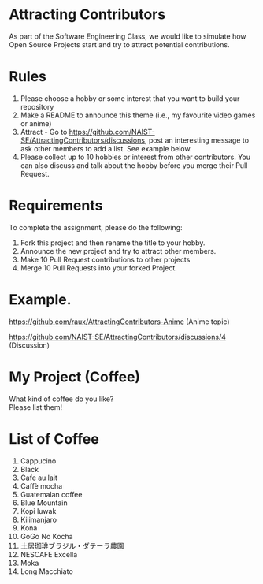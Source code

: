# Attracting Contributors
As part of the Software Engineering Class, we would like to simulate how Open Source Projects start and try to attract potential contributions.

# Rules

1. Please choose a hobby or some interest that you want to build your repository
2. Make a README to announce this theme (i.e., my favourite video games or anime)
3. Attract - Go to https://github.com/NAIST-SE/AttractingContributors/discussions, post an interesting message to ask other members to add a list. See example below.
4. Please collect up to 10 hobbies or interest from other contributors. You can also discuss and talk about the hobby before you merge their Pull Request.

# Requirements
To complete the assignment, please do the following:
1. Fork this project and then rename the title to your hobby. 
2. Announce the new project and try to attract other members.
3. Make 10 Pull Request contributions to other projects
4. Merge 10 Pull Requests into your forked Project.

# Example. 
https://github.com/raux/AttractingContributors-Anime (Anime topic)

https://github.com/NAIST-SE/AttractingContributors/discussions/4 (Discussion)

# My Project (Coffee)
What kind of coffee do you like?  
Please list them!  

# List of Coffee
1. Cappucino
2. Black
3. Cafe au lait
4. Caffè mocha
5. Guatemalan coffee
6. Blue Mountain
7. Kopi luwak
8. Kilimanjaro
9. Kona
10. GoGo No Kocha
11. 土居珈琲ブラジル・ダテーラ農園
12. NESCAFE Excella
13. Moka
14. Long Macchiato
